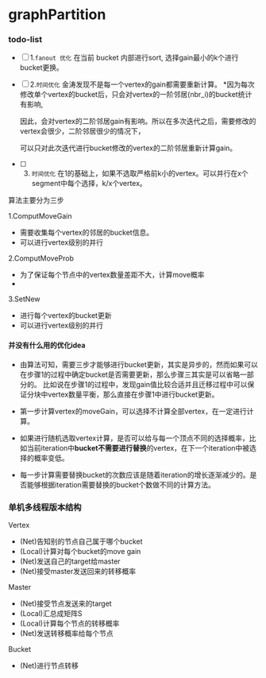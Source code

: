 # graphPartition

### todo-list
- [ ] 1.` fanout 优化 ` 在当前 bucket 内部进行sort, 选择gain最小的k个进行bucket更换。
- [ ] 2.` 时间优化 ` 金涛发现不是每一个vertex的gain都需要重新计算。
    *因为每次修改单个vertex的bucket后，只会对vertex的一阶邻居(nbr_i)的bucket统计有影响,

    因此，会对vertex的二阶邻居gain有影响。所以在多次迭代之后，需要修改的vertex会很少，二阶邻居很少的情况下，
    
    可以只对此次迭代进行bucket修改的vertex的二阶邻居重新计算gain。

- [ ] 3. `时间优化` 在1的基础上，如果不选取严格前k小的vertex。可以并行在x个segment中每个选择，k/x个vertex。



算法主要分为三步

1.ComputMoveGain

* 需要收集每个vertex的邻居的bucket信息。
* 可以进行vertex级别的并行

2.ComputMoveProb
* 为了保证每个节点中的vertex数量差距不大，计算move概率
* 

3.SetNew
* 进行每个vertex的bucket更新
* 可以进行vertex级别的并行


#### 并没有什么用的优化idea

* 由算法可知，需要三步才能够进行bucket更新，其实是异步的，然而如果可以在步骤1的过程中确定bucket是否需要更新，那么步骤三其实是可以省略一部分的。
比如说在步骤1的过程中，发现gain值比较合适并且迁移过程中可以保证分块中vertex数量平衡，那么直接在步骤1中进行bucket更新。

* 第一步计算vertex的moveGain，可以选择不计算全部vertex，在一定进行计算。

* 如果进行随机选取vertex计算，是否可以给与每一个顶点不同的选择概率，比如当前iteration中**bucket不需要进行替换**的vertex，在下一个iteration中被选择的概率变低。

* 每一步计算需要替换bucket的次数应该是随着iteration的增长逐渐减少的。是否能够根据iteration需要替换的bucket个数做不同的计算方法。

### 单机多线程版本结构
Vertex
* (Net)告知别的节点自己属于哪个bucket
* (Local)计算对每个bucket的move gain
* (Net)发送自己的target给master
* (Net)接受master发送回来的转移概率

Master
* (Net)接受节点发送来的target
* (Local)汇总成矩阵S
* (Local)计算每个节点的转移概率
* (Net)发送转移概率给每个节点

Bucket
* (Net)进行节点转移
